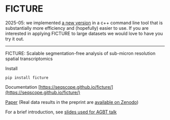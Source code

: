 # FICTURE

2025-05: we implemented [a new version](https://github.com/Yichen-Si/punkst) in a c++ command line tool that is substantially more efficiency and (hopefully) easier to use. If you are interested in applying FICTURE to large datasets we would love to have you try it out.

---

FICTURE: Scalable segmentation-free analysis of sub-micron resolution spatial transcriptomics

Install
```
pip install ficture
```

Documentation [https://seqscope.github.io/ficture/](https://seqscope.github.io/ficture/)

[Paper](https://www.nature.com/articles/s41592-024-02415-2) (Real data results in the preprint are [available on Zenodo](https://zenodo.org/records/10070621))

For a brief introduction, see [slides used for AGBT talk](https://tinyurl.com/3w5xjesj)
